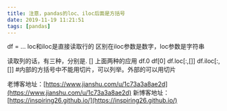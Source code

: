 ```yaml
---
title: 注意，pandas的loc、iloc后面是方括号
date: 2019-11-19 11:21:51
tags: [pandas]
---
```

df = ...
loc和iloc是直接读取行的
区别在iloc参数是数字，loc参数是字符串

读取列的话，有三种，分别是. [] 上面两种的应用
df.0
df[0]
df.loc[:,[]] df.iloc[:,[]] #内部的方括号中不能用切片，可以列举。外部的可以用切片





老博客地址：[https://www.jianshu.com/u/1c73a3a8ae2d](https://www.jianshu.com/u/1c73a3a8ae2d)
新博客地址：[https://inspiring26.github.io/](https://inspiring26.github.io/)